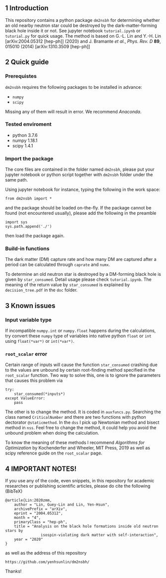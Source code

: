 ## 1 Introduction
This repository contains a python package `dm2nsbh` for determining whether an old nearby neutron star could be destroyed by the dark-matter-forming black hole inside it or not. See jupyter notebook `tutorial.ipynb` or `tutorial.py` for quick usage. The method is based on G.-L. Lin and Y.-H. Lin [arXiv:2004.05312 [hep-ph]] (2020) and J. Bramante *et al.*, *Phys. Rev. D* **89**, 015010 (2014) [arXiv:1310.3509 [hep-ph]]

## 2 Quick guide
### Prerequistes
`dm2nsbh` requires the following packages to be installed in advance:

- `numpy`
- `scipy`

Missing any of them will result in error. We recommend *Anaconda*.

### Tested enviroment

- python 3.7.6
- numpy 1.18.1
- scipy 1.4.1

### Import the package
The core files are contained in the folder named `dm2nsbh`, please put your jupyter notebook or python script together with `dm2nsbh` folder under the same path.

Using jupyter notebook for instance, typing the following in the work space:

    from dm2nsbh import *

and the package should be loaded on-the-fly. If the package cannot be found (not encountered usually), please add the following in the preamble

    import sys
    sys.path.append('./')

then load the package again.

### Build-in functions
The dark matter (DM) capture rate and how many DM are captured after a period can be calculated through `caprate` and `numx`.

To determine an old neutron star is destroyed by a DM-forming black hole is given by `star_consumed`. Detail usage please check `tutorial.ipynb`. The meaning of the return value by `star_consumed` is explained by `decision_tree.pdf` in the `doc` folder.


## 3 Known issues

### Input variable type
If incompatible `numpy.int` or `numpy.float` happens during the calculations, try convert these `numpy` type of variables into native python `float` or `int` using `float(*var*)` or `int(*var*)`.

### `root_scalar` error
Certain range of inputs will cause the function `star_consumed` crashing due to the values are unbound by certain root-finding method specified in the `root_scalar` function. Two way to solve this, one is to ignore the parameters that causes this problem via

    try:
        star_consumed(*inputs*)
    except ValueError:
        pass

The other is to change the method. It is coded in `auxfuncs.py`. Searching the class named `CriticalNumber` and there are two functions with python dectorator `@staticmethod`. In the `dss` I pick up Newtonian method and bisect method in `nss`. Feel free to change the method, it could help you avoid the unbound problem when doing the calculation.

To know the meaning of these methods I recommend *Algorithms for Optimization* by Kochenderfer and Wheeler, MIT Press, 2019 as well as scipy reference guide on the `root_scalar` page.

## 4 IMPORTANT NOTES!
If you use any of the code, even snippets, in this repository for academic researches or publishing scientific articles, please do cite the following (BibTeX)

    @article{Lin:2020zmm,
        author = "Lin, Guey-Lin and Lin, Yen-Hsun",
        archivePrefix = "arXiv",
        eprint = "2004.05312",
        month = "4",
        primaryClass = "hep-ph",
        title = "Analysis on the black hole formations inside old neutron stars by
                    isospin-violating dark matter with self-interaction",
        year = "2020"
    }
 
as well as the address of this repository
 
    https://github.com/yenhsunlin/dm2nsbh/
    
 Thanks!

